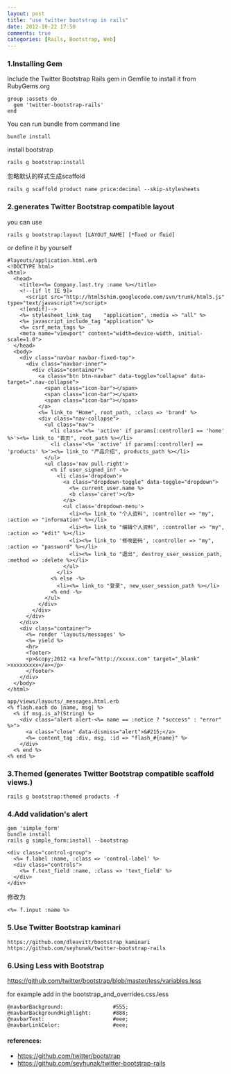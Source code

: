 ```yaml
---
layout: post
title: "use twitter bootstrap in rails"
date: 2012-10-22 17:50
comments: true
categories: [Rails, Bootstrap, Web]
---
```


### 1.Installing Gem
Include the Twitter Bootstrap Rails gem in Gemfile to install it from RubyGems.org

<!-- more -->

```
group :assets do
  gem 'twitter-bootstrap-rails'
end
```

You can run bundle from command line

    bundle install

install bootstrap

    rails g bootstrap:install

忽略默认的样式生成scaffold

    rails g scaffold product name price:decimal --skip-stylesheets

### 2.generates Twitter Bootstrap compatible layout
you can use

    rails g bootstrap:layout [LAYOUT_NAME] [*ﬁxed or ﬂuid]

or define it by yourself

```
#layouts/application.html.erb
<!DOCTYPE html>
<html>
  <head>
    <title><%= Company.last.try :name %></title>
    <!--[if lt IE 9]>
      <script src="http://html5shim.googlecode.com/svn/trunk/html5.js" type="text/javascript"></script>
    <![endif]-->
    <%= stylesheet_link_tag    "application", :media => "all" %>
    <%= javascript_include_tag "application" %>
    <%= csrf_meta_tags %>
    <meta name="viewport" content="width=device-width, initial-scale=1.0">
  </head>
  <body>
    <div class="navbar navbar-fixed-top">
      <div class="navbar-inner">
        <div class="container">
          <a class="btn btn-navbar" data-toggle="collapse" data-target=".nav-collapse">
            <span class="icon-bar"></span>
            <span class="icon-bar"></span>
            <span class="icon-bar"></span>
          </a>
          <%= link_to "Home", root_path, :class => 'brand' %>
          <div class="nav-collapse">
            <ul class="nav">
              <li class='<%= 'active' if params[:controller] == 'home' %>'><%= link_to "首页", root_path %></li>
              <li class='<%= 'active' if params[:controller] == 'products' %>'><%= link_to "产品介绍", products_path %></li>
            </ul>
            <ul class='nav pull-right'>
              <% if user_signed_in? -%>
                <li class='dropdown'>
                  <a class="dropdown-toggle" data-toggle="dropdown">
                    <%= current_user.name %>
                    <b class='caret'></b>
                  </a>
                  <ul class='dropdown-menu'>
                    <li><%= link_to "个人资料", :controller => "my", :action => "information" %></li>
                    <li><%= link_to "编辑个人资料", :controller => "my", :action => "edit" %></li>
                    <li><%= link_to '修改密码', :controller => "my", :action => "password" %></li>
                    <li><%= link_to "退出", destroy_user_session_path, :method => :delete %></li>
                  </ul>
                </li>
              <% else -%>
                <li><%= link_to "登录", new_user_session_path %></li>
              <% end -%>
            </ul>
          </div>
        </div>
      </div>
    </div>
    <div class="container">
      <%= render 'layouts/messages' %>
      <%= yield %>
      <hr>
      <footer>
      <p>&copy;2012 <a href="http://xxxxx.com" target="_blank" >xxxxxxxxx</a></p>
      </footer>
    </div>
  </body>
</html>
```

```
app/views/layouts/_messages.html.erb
<% flash.each do |name, msg| %>
  <% if msg.is_a?(String) %>
    <div class="alert alert-<%= name == :notice ? "success" : "error" %>">
      <a class="close" data-dismiss="alert">&#215;</a>
      <%= content_tag :div, msg, :id => "flash_#{name}" %>
    </div>
  <% end %>
<% end %>
```

### 3.Themed (generates Twitter Bootstrap compatible scaffold views.)
    rails g bootstrap:themed products -f

### 4.Add validation's alert
    gem 'simple_form'
    bundle install
    rails g simple_form:install --bootstrap

```
<div class="control-group">
  <%= f.label :name, :class => 'control-label' %>
  <div class="controls">
    <%= f.text_field :name, :class => 'text_field' %>
  </div>
</div>
```

修改为

    <%= f.input :name %>

### 5.Use Twitter Bootstrap kaminari
    https://github.com/dleavitt/bootstrap_kaminari
    https://github.com/seyhunak/twitter-bootstrap-rails

### 6.Using Less with Bootstrap
https://github.com/twitter/bootstrap/blob/master/less/variables.less

for example
add in the bootstrap_and_overrides.css.less

    @navbarBackground:                #555;
    @navbarBackgroundHighlight:       #888;
    @navbarText:                      #eee;
    @navbarLinkColor:                 #eee;

#### references:
* https://github.com/twitter/bootstrap
* https://github.com/seyhunak/twitter-bootstrap-rails
